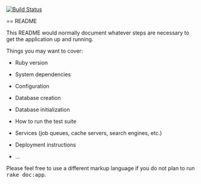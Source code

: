 [![Build Status](https://travis-ci.org/hectorhuertas/travis-broken-example.svg?branch=master)](https://travis-ci.org/hectorhuertas/travis-broken-example)

== README

This README would normally document whatever steps are necessary to get the
application up and running.

Things you may want to cover:

* Ruby version

* System dependencies

* Configuration

* Database creation

* Database initialization

* How to run the test suite

* Services (job queues, cache servers, search engines, etc.)

* Deployment instructions

* ...


Please feel free to use a different markup language if you do not plan to run
<tt>rake doc:app</tt>.
